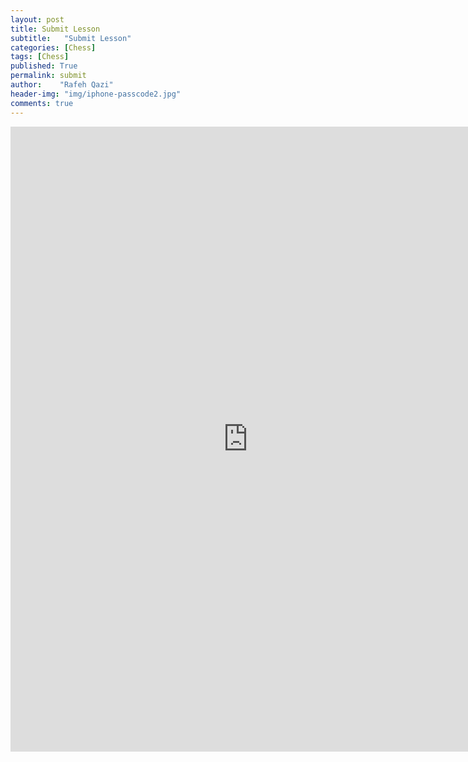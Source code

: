 ```yaml
---
layout: post
title: Submit Lesson
subtitle:   "Submit Lesson"
categories: [Chess]
tags: [Chess]
published: True
permalink: submit
author:    "Rafeh Qazi"
header-img: "img/iphone-passcode2.jpg"
comments: true
---
```

<iframe src="https://docs.google.com/forms/d/13jflDqUR--s_HF0ec5nrA6KMu6932hO3ExCI4utHGUo/viewform?embedded=true" width="760" height="1000" frameborder="0" marginheight="0" marginwidth="0">Loading...</iframe>

